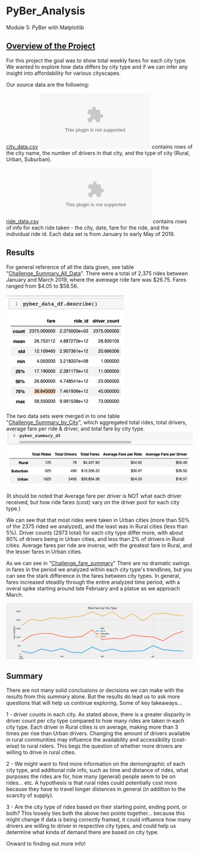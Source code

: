 # PyBer_Analysis
 Module 5: PyBer with Matplotlib

## [Overview of the Project](https://courses.bootcampspot.com/courses/2523/assignments/43090?module_item_id=806188)

For this project the goal was to show total weekly fares for each city type. We wanted to explore how data differs by city type and if we can infer any insight into affordability for various cityscapes. 

Our source data are the following: 

[city_data.csv](https://github.com/ahualoh/PyBer_Analysis/blob/main/Resources/city_data.csv) ![city_data.csv](https://github.com/ahualoh/PyBer_Analysis/blob/main/Resources/city_data.csv) contains rows of  the city name, the number of drivers in that city, and the type of city (Rural, Urban, Suburban). 

[ride_data.csv](https://github.com/ahualoh/PyBer_Analysis/blob/main/Resources/ride_data.csv) ![ride_data.csv](https://github.com/ahualoh/PyBer_Analysis/blob/main/Resources/ride_data.csv) contains rows of info for each ride taken - the city, date, fare for the ride, and the individual ride id. Each data set is from January to early May of 2019.



## Results 

For general reference of all the data given, see table "[Challenge_Summary_All_Data](https://github.com/ahualoh/PyBer_Analysis/blob/main/Analysis/Challenge_Summary_All_Data.png)". There were a total of 2,375 rides between January and March 2019, where the avereage ride fare was $26.75. Fares ranged from $4.05 to $58.56. 

![Challenge_Summary_All_Data](https://github.com/ahualoh/PyBer_Analysis/blob/main/Analysis/Challenge_Summary_All_Data.png)

The two data sets were merged in to one table "[Challenge_Summary_by_City](https://github.com/ahualoh/PyBer_Analysis/blob/main/Analysis/Challenge_Summary_by_City.png)", which aggregated  total rides, total drivers, average fare per ride & driver, and total fare by city type.
![Challenge_Summary_by_City](https://github.com/ahualoh/PyBer_Analysis/blob/main/Analysis/Challenge_Summary_by_City.png)


(It should be noted that Average fare per driver is NOT what each driver received, but how ride fares (cost) vary on the driver pool for each city type.) 

We can see that that most rides were taken in Urban cities (more than 50% of the 2375 rided we analyzed), and the least was in Rural cities (less than 5%). Driver counts (2973 total) for each city type differ more, with about 80% of drivers being in Urban cities, and less than 2% of drivers in Rural cities. Average fares per ride are inverse, with the greatest fare in Rural, and the lesser fares in Urban cities. 

As we can see in "[Challenge_fare_summary](https://github.com/ahualoh/PyBer_Analysis/blob/main/Analysis/Challenge_fare_summary.png)" There are no dramatic swings in fares in the period we analyzed within each city type's trendlines, but you can see the stark difference in the fares between city types. In general, fares increased steadily through the entire analyzed time period, with a overal spike starting around late February and a platue as we approach March. 

![Challenge_fare_summary](https://github.com/ahualoh/PyBer_Analysis/blob/main/Analysis/Challenge_fare_summary.png)

## Summary

There are not many solid conclusions or decisions we can make with the results from this summary alone. But the results do lead us to ask more questions that will help us continue exploring. Some of key takeaways...

1 - driver counts in each city. As stated above, there is a greater disparity in driver count per city type compared to how many rides are taken in each city type. Each driver in Rural cities is on average, making more than 3 times per rise than Urban drivers. Changing the amount of drivers available in rural communities may influence the availability and accessibility (cost-wise) to rural riders. This begs the question of whether more drivers are willing to drive in rural cities. 

2 - We might want to find more information on the demongraphic of each city type, and additional ride info, such as time and distance of rides, what purposes the rides are for, how many (general) people seem to be on rides... etc. A hypothesis is that rural rides could potentially cost more because they have to travel longer distances in general (in addition to the scarcity of supply).  

3 - Are the city type of rides based on their starting point, ending point, or both? This loosely ties both the above two points together... because this might change if data is being correctly framed, it could influence how many drivers are willing to driver in respective city types, and could help us determine what kinda of demand there are based on city type. 

Onward to finding out more info! 